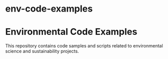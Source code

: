 # env-code-examples
# Environmental Code Examples
This repository contains code samples and scripts related to environmental science and sustainability projects.
